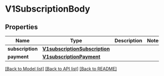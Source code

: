 # V1SubscriptionBody

## Properties
Name | Type | Description | Notes
------------ | ------------- | ------------- | -------------
**subscription** | [**V1subscriptionSubscription**](V1subscriptionSubscription.md) |  | 
**payment** | [**V1subscriptionPayment**](V1subscriptionPayment.md) |  | 

[[Back to Model list]](../README.md#documentation-for-models) [[Back to API list]](../README.md#documentation-for-api-endpoints) [[Back to README]](../README.md)

